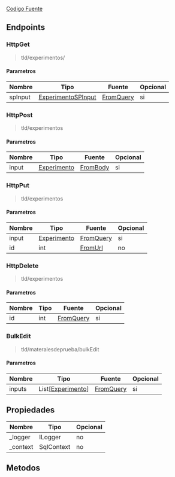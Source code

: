 
[Codigo Fuente](https://github.com/hugogzz93/anlab-backend/blob/eia-db/Controllers/ExperimentosController.cs)


## Endpoints

### HttpGet
> tld/experimentos/

#### Parametros
|Nombre|Tipo|Fuente|Opcional|
|---|---|---|---|
|spInput|[ExperimentoSPInput](/backend/DBAdapter/InputReference.md)|[FromQuery](https://docs.microsoft.com/en-us/dotnet/api/microsoft.aspnetcore.mvc.fromqueryattribute?view=aspnetcore-6.0)|si|


### HttpPost
> tld/experimentos

#### Parametros
|Nombre|Tipo|Fuente|Opcional|
|---|---|---|---|
|input|[Experimento](/backend/models/Experimento.md)|[FromBody](https://docs.microsoft.com/en-us/dotnet/api/microsoft.aspnetcore.mvc.fromqueryattribute?view=aspnetcore-6.0)|si|


### HttpPut
> tld/experimentos

#### Parametros
|Nombre|Tipo|Fuente|Opcional|
|---|---|---|---|
|input|[Experimento](/backend/DBAdapter/InputReference.md)|[FromQuery](https://docs.microsoft.com/en-us/dotnet/api/microsoft.aspnetcore.mvc.fromqueryattribute?view=aspnetcore-6.0)|si|
|id|int|[FromUrl](https://docs.microsoft.com/en-us/dotnet/api/microsoft.aspnetcore.mvc.fromrouteattribute?view=aspnetcore-6.0Reference)|no|jV


### HttpDelete
> tld/experimentos

#### Parametros
|Nombre|Tipo|Fuente|Opcional|
|---|---|---|---|
|id|int|[FromQuery](https://docs.microsoft.com/en-us/dotnet/api/microsoft.aspnetcore.mvc.fromqueryattribute?view=aspnetcore-6.0)|si|


### BulkEdit
> tld/materalesdeprueba/bulkEdit

#### Parametros
|Nombre|Tipo|Fuente|Opcional|
|---|---|---|---|
|inputs|List[[Experimento](/backend/DBAdapter/InputReference.md)]|[FromQuery](https://docs.microsoft.com/en-us/dotnet/api/microsoft.aspnetcore.mvc.fromqueryattribute?view=aspnetcore-6.0)|si|






## Propiedades
|Nombre|Tipo|Opcional|
|---|---|---|
|_logger|ILogger|no|
|_context|SqlContext|no|

## Metodos
